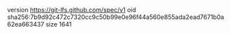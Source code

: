 version https://git-lfs.github.com/spec/v1
oid sha256:7b9d92c472c7320cc9c50b99e0e96f44a560e855ada2ead7671b0a62ea663437
size 1641
